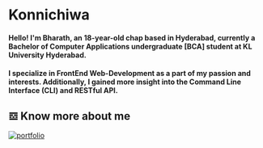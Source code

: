 # Konnichiwa

#### Hello! I'm Bharath, an 18-year-old chap based in Hyderabad, currently a Bachelor of Computer Applications undergraduate [BCA] student at KL University Hyderabad.


#### I specialize in FrontEnd Web-Development as a part of my passion and interests. Additionally, I gained more insight into the Command Line Interface (CLI) and RESTful API.
## 𝌕 Know more about me
[![portfolio](https://img.shields.io/badge/my_portfolio-000?style=for-the-badge&logo=ko-fi&logoColor=white)](https://bharathxd.github.io/Portfolio/)
